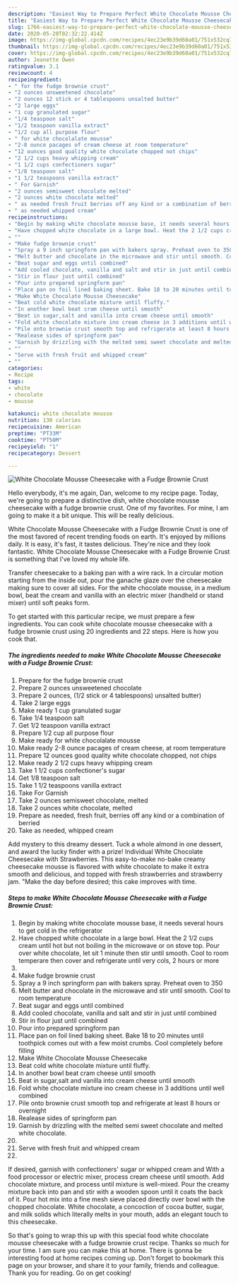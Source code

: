 ```yaml
---
description: "Easiest Way to Prepare Perfect White Chocolate Mousse Cheesecake with a Fudge Brownie Crust"
title: "Easiest Way to Prepare Perfect White Chocolate Mousse Cheesecake with a Fudge Brownie Crust"
slug: 1766-easiest-way-to-prepare-perfect-white-chocolate-mousse-cheesecake-with-a-fudge-brownie-crust
date: 2020-05-20T02:32:22.414Z
image: https://img-global.cpcdn.com/recipes/4ec23e9b39d60a01/751x532cq70/white-chocolate-mousse-cheesecake-with-a-fudge-brownie-crust-recipe-main-photo.jpg
thumbnail: https://img-global.cpcdn.com/recipes/4ec23e9b39d60a01/751x532cq70/white-chocolate-mousse-cheesecake-with-a-fudge-brownie-crust-recipe-main-photo.jpg
cover: https://img-global.cpcdn.com/recipes/4ec23e9b39d60a01/751x532cq70/white-chocolate-mousse-cheesecake-with-a-fudge-brownie-crust-recipe-main-photo.jpg
author: Jeanette Owen
ratingvalue: 3.1
reviewcount: 4
recipeingredient:
- " for the fudge brownie crust"
- "2 ounces unsweetened chocolate"
- "2 ounces 12 stick or 4 tablespoons unsalted butter"
- "2 large eggs"
- "1 cup granulated sugar"
- "1/4 teaspoon salt"
- "1/2 teaspoon vanilla extract"
- "1/2 cup all purpose flour"
- " for white chocolalate mousse"
- "2-8 ounce pacages of cream cheese at room temperature"
- "12 ounces good quality white chocolate chopped not chips"
- "2 1/2 cups heavy whipping cream"
- "1 1/2 cups confectioners sugar"
- "1/8 teaspoon salt"
- "1 1/2 teaspoons vanilla extract"
- " For Garnish"
- "2 ounces semisweet chocolate melted"
- "2 ounces white chocolate melted"
- " as needed fresh fruit berries off any kind or a combination of berried"
- " as needed whipped cream"
recipeinstructions:
- "Begin by making white chocolate mousse base, it needs several hours to get cold in the refrigerator"
- "Have chopped white chocolate in a large bowl. Heat the 2 1/2 cups cream until hot but not boiling in the microwave or on stove top. Pour over white chocolate, let sit 1 minute then stir until smooth. Cool to room temperare then cover and refrigerate until very cols, 2 hours or more"
- ""
- "Make fudge brownie crust"
- "Spray a 9 inch springform pan with bakers spray. Preheat oven to 350"
- "Melt butter and chocolate in the microwave and stir until smooth. Cool to room temperature"
- "Beat sugar and eggs until combined"
- "Add cooled chocolate, vanilla and salt and stir in just until combined"
- "Stir in flour just until combined"
- "Pour into prepared springform pan"
- "Place pan on foil lined baking sheet. Bake 18 to 20 minutes until toothpick comes out with a few moist crumbs. Cool completely before filling"
- "Make White Chocolate Mousse Cheesecake"
- "Beat cold white chocolate mixture until fluffy."
- "In another bowl beat cram cheese until smooth"
- "Beat in sugar,salt and vanilla into cream cheese until smooth"
- "Fold white chocolate mixture ino cream cheese in 3 additions until well combined"
- "Pile onto brownie crust smooth top and refrigerate at least 8 hours or overnight"
- "Realease sides of springform pan"
- "Garnish by drizzling with the melted semi sweet chocolate and melted white chocolate."
- ""
- "Serve with fresh fruit and whipped cream"
- ""
categories:
- Recipe
tags:
- white
- chocolate
- mousse

katakunci: white chocolate mousse 
nutrition: 130 calories
recipecuisine: American
preptime: "PT33M"
cooktime: "PT50M"
recipeyield: "1"
recipecategory: Dessert

---
```



![White Chocolate Mousse Cheesecake with a Fudge Brownie Crust](https://img-global.cpcdn.com/recipes/4ec23e9b39d60a01/751x532cq70/white-chocolate-mousse-cheesecake-with-a-fudge-brownie-crust-recipe-main-photo.jpg)

Hello everybody, it's me again, Dan, welcome to my recipe page. Today, we're going to prepare a distinctive dish, white chocolate mousse cheesecake with a fudge brownie crust. One of my favorites. For mine, I am going to make it a bit unique. This will be really delicious.

White Chocolate Mousse Cheesecake with a Fudge Brownie Crust is one of the most favored of recent trending foods on earth. It's enjoyed by millions daily. It is easy, it's fast, it tastes delicious. They're nice and they look fantastic. White Chocolate Mousse Cheesecake with a Fudge Brownie Crust is something that I've loved my whole life.

Transfer cheesecake to a baking pan with a wire rack. In a circular motion starting from the inside out, pour the ganache glaze over the cheesecake making sure to cover all sides. For the white chocolate mousse, in a medium bowl, beat the cream and vanilla with an electric mixer (handheld or stand mixer) until soft peaks form.


To get started with this particular recipe, we must prepare a few ingredients. You can cook white chocolate mousse cheesecake with a fudge brownie crust using 20 ingredients and 22 steps. Here is how you cook that.

<!--inarticleads1-->

##### The ingredients needed to make White Chocolate Mousse Cheesecake with a Fudge Brownie Crust:

1. Prepare  for the fudge brownie crust
1. Prepare 2 ounces unsweetened chocolate
1. Prepare 2 ounces, (1/2 stick or 4 tablespoons) unsalted butter)
1. Take 2 large eggs
1. Make ready 1 cup granulated sugar
1. Take 1/4 teaspoon salt
1. Get 1/2 teaspoon vanilla extract
1. Prepare 1/2 cup all purpose flour
1. Make ready  for white chocolalate mousse
1. Make ready 2-8 ounce pacages of cream cheese, at room temperature
1. Prepare 12 ounces good quality white chocolate chopped, not chips
1. Make ready 2 1/2 cups heavy whipping cream
1. Take 1 1/2 cups confectioner&#39;s sugar
1. Get 1/8 teaspoon salt
1. Take 1 1/2 teaspoons vanilla extract
1. Take  For Garnish
1. Take 2 ounces semisweet chocolate, melted
1. Take 2 ounces white chocolate, melted
1. Prepare  as needed, fresh fruit, berries off any kind or a combination of berried
1. Take  as needed, whipped cream


Add mystery to this dreamy dessert. Tuck a whole almond in one dessert, and award the lucky finder with a prize! Individual White Chocolate Cheesecake with Strawberries. This easy-to-make no-bake creamy cheesecake mousse is flavored with white chocolate to make it extra smooth and delicious, and topped with fresh strawberries and strawberry jam. &#34;Make the day before desired; this cake improves with time. 

<!--inarticleads2-->

##### Steps to make White Chocolate Mousse Cheesecake with a Fudge Brownie Crust:

1. Begin by making white chocolate mousse base, it needs several hours to get cold in the refrigerator
1. Have chopped white chocolate in a large bowl. Heat the 2 1/2 cups cream until hot but not boiling in the microwave or on stove top. Pour over white chocolate, let sit 1 minute then stir until smooth. Cool to room temperare then cover and refrigerate until very cols, 2 hours or more
1. 
1. Make fudge brownie crust
1. Spray a 9 inch springform pan with bakers spray. Preheat oven to 350
1. Melt butter and chocolate in the microwave and stir until smooth. Cool to room temperature
1. Beat sugar and eggs until combined
1. Add cooled chocolate, vanilla and salt and stir in just until combined
1. Stir in flour just until combined
1. Pour into prepared springform pan
1. Place pan on foil lined baking sheet. Bake 18 to 20 minutes until toothpick comes out with a few moist crumbs. Cool completely before filling
1. Make White Chocolate Mousse Cheesecake
1. Beat cold white chocolate mixture until fluffy.
1. In another bowl beat cram cheese until smooth
1. Beat in sugar,salt and vanilla into cream cheese until smooth
1. Fold white chocolate mixture ino cream cheese in 3 additions until well combined
1. Pile onto brownie crust smooth top and refrigerate at least 8 hours or overnight
1. Realease sides of springform pan
1. Garnish by drizzling with the melted semi sweet chocolate and melted white chocolate.
1. 
1. Serve with fresh fruit and whipped cream
1. 


If desired, garnish with confectioners&#39; sugar or whipped cream and With a food processor or electric mixer, process cream cheese until smooth. Add chocolate mixture, and process until mixture is well-mixed. Pour the creamy mixture back into pan and stir with a wooden spoon until it coats the back of it. Pour hot mix into a fine mesh sieve placed directly over bowl with the chopped chocolate. White chocolate, a concoction of cocoa butter, sugar, and milk solids which literally melts in your mouth, adds an elegant touch to this cheesecake. 

So that's going to wrap this up with this special food white chocolate mousse cheesecake with a fudge brownie crust recipe. Thanks so much for your time. I am sure you can make this at home. There is gonna be interesting food at home recipes coming up. Don't forget to bookmark this page on your browser, and share it to your family, friends and colleague. Thank you for reading. Go on get cooking!
